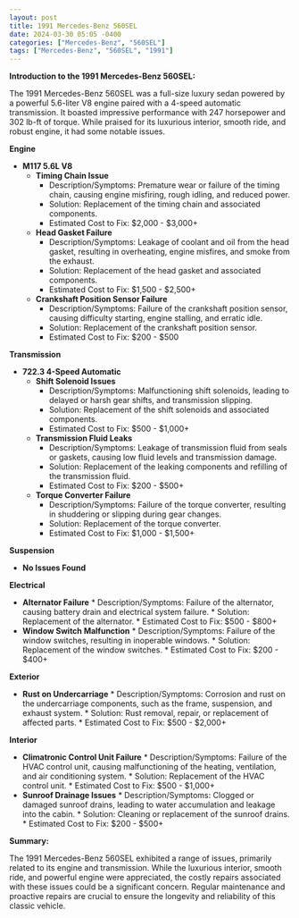```yaml
---
layout: post
title: 1991 Mercedes-Benz 560SEL
date: 2024-03-30 05:05 -0400
categories: ["Mercedes-Benz", "560SEL"]
tags: ["Mercedes-Benz", "560SEL", "1991"]
---
```

**Introduction to the 1991 Mercedes-Benz 560SEL:**

The 1991 Mercedes-Benz 560SEL was a full-size luxury sedan powered by a powerful 5.6-liter V8 engine paired with a 4-speed automatic transmission. It boasted impressive performance with 247 horsepower and 302 lb-ft of torque. While praised for its luxurious interior, smooth ride, and robust engine, it had some notable issues.

**Engine**

* **M117 5.6L V8**
    * **Timing Chain Issue**
        * Description/Symptoms: Premature wear or failure of the timing chain, causing engine misfiring, rough idling, and reduced power.
        * Solution: Replacement of the timing chain and associated components.
        * Estimated Cost to Fix: $2,000 - $3,000+
    * **Head Gasket Failure**
        * Description/Symptoms: Leakage of coolant and oil from the head gasket, resulting in overheating, engine misfires, and smoke from the exhaust.
        * Solution: Replacement of the head gasket and associated components.
        * Estimated Cost to Fix: $1,500 - $2,500+
    * **Crankshaft Position Sensor Failure**
        * Description/Symptoms: Failure of the crankshaft position sensor, causing difficulty starting, engine stalling, and erratic idle.
        * Solution: Replacement of the crankshaft position sensor.
        * Estimated Cost to Fix: $200 - $500

**Transmission**

* **722.3 4-Speed Automatic**
    * **Shift Solenoid Issues**
        * Description/Symptoms: Malfunctioning shift solenoids, leading to delayed or harsh gear shifts, and transmission slipping.
        * Solution: Replacement of the shift solenoids and associated components.
        * Estimated Cost to Fix: $500 - $1,000+
    * **Transmission Fluid Leaks**
        * Description/Symptoms: Leakage of transmission fluid from seals or gaskets, causing low fluid levels and transmission damage.
        * Solution: Replacement of the leaking components and refilling of the transmission fluid.
        * Estimated Cost to Fix: $200 - $500+
    * **Torque Converter Failure**
        * Description/Symptoms: Failure of the torque converter, resulting in shuddering or slipping during gear changes.
        * Solution: Replacement of the torque converter.
        * Estimated Cost to Fix: $1,000 - $1,500+

**Suspension**

* **No Issues Found**

**Electrical**

* **Alternator Failure**
        * Description/Symptoms: Failure of the alternator, causing battery drain and electrical system failure.
        * Solution: Replacement of the alternator.
        * Estimated Cost to Fix: $500 - $800+
* **Window Switch Malfunction**
        * Description/Symptoms: Failure of the window switches, resulting in inoperable windows.
        * Solution: Replacement of the window switches.
        * Estimated Cost to Fix: $200 - $400+

**Exterior**

* **Rust on Undercarriage**
        * Description/Symptoms: Corrosion and rust on the undercarriage components, such as the frame, suspension, and exhaust system.
        * Solution: Rust removal, repair, or replacement of affected parts.
        * Estimated Cost to Fix: $500 - $2,000+

**Interior**

* **Climatronic Control Unit Failure**
        * Description/Symptoms: Failure of the HVAC control unit, causing malfunctioning of the heating, ventilation, and air conditioning system.
        * Solution: Replacement of the HVAC control unit.
        * Estimated Cost to Fix: $500 - $1,000+
* **Sunroof Drainage Issues**
        * Description/Symptoms: Clogged or damaged sunroof drains, leading to water accumulation and leakage into the cabin.
        * Solution: Cleaning or replacement of the sunroof drains.
        * Estimated Cost to Fix: $200 - $500+

**Summary:**

The 1991 Mercedes-Benz 560SEL exhibited a range of issues, primarily related to its engine and transmission. While the luxurious interior, smooth ride, and powerful engine were appreciated, the costly repairs associated with these issues could be a significant concern. Regular maintenance and proactive repairs are crucial to ensure the longevity and reliability of this classic vehicle.
